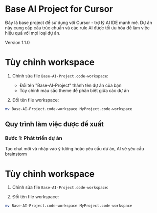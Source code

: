 # Base AI Project for Cursor

Đây là base project để sử dụng với Cursor - trợ lý AI IDE mạnh mẽ. Dự án này cung cấp cấu trúc chuẩn và các rule AI được tối ưu hóa để làm việc hiệu quả với mọi loại dự án.

Version 1.1.0

# Tùy chỉnh workspace

1. Chỉnh sửa file `Base-AI-Project.code-workspace`:

   - Đổi tên "Base-AI-Project" thành tên dự án của bạn
   - Tùy chỉnh màu sắc theme để phân biệt giữa các dự án

2. Đổi tên file workspace:

```bash
mv Base-AI-Project.code-workspace MyProject.code-workspace
```

## Quy trình làm việc được đề xuất

### Bước 1: Phát triển dự án

Tạo chat mới và nhập vào ý tưởng hoặc yêu cầu dự án, AI sẽ yêu cầu brainstorm

# Tùy chỉnh workspace

1. Chỉnh sửa file `Base-AI-Project.code-workspace`:

2. Đổi tên file workspace:

```bash
mv Base-AI-Project.code-workspace MyProject.code-workspace
```
